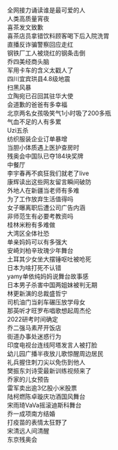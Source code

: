 全网接力诵读谁是最可爱的人  
人类高质量宵夜  
喜茶发文致歉  
喜茶店员拿错饮料顾客喝下后入院洗胃  
直播反诈骗警察回应走红  
钢铁厂工人被烧红的钢条击倒  
乔四美经商头脑  
军用卡车的含义太戳人了  
四川宜宾珙县4.8级地震  
扫黑风暴  
立陶宛已召回其驻华大使  
会道歉的爸爸有多幸福  
北京两名女孩吸笑气1小时吸了200多瓶  
气血不足的人有多累  
Uzi五杀  
纺织服装企业订单暴增  
当胆小体质遇上医护查房时  
残奥会中国队已夺184块奖牌  
中餐厅  
李宇春再不疯狂我们就老了live  
康辉读出这些网友留言瞬间破防  
外地人在新疆当老师有多难  
为了工作放弃生活值得吗  
女子曝离职后遭公司广告内涵  
非师范生有必要考教资吗  
桂林米粉有多难做  
大湾区全体社恐  
单亲妈妈可以有多强大  
安崎刘柏辛玫瑰少年舞台  
土耳其少女坐大摆锤呕吐被呛死  
日本为啥打死不认错  
yamy单依纯妈妈说舞台故事感  
日本男子杀害中国两姐妹被判无期  
林更新演的总裁盛哲宁  
司机油门当刹车碾压放学母女  
那英听才旺罗布唱歌想起周杰伦  
2022研考时间确定  
乔二强马素芹开饭店  
街道办事处迷惑行为  
印度电视台连线阿塔发言人被打脸  
幼儿园广播半夜放儿歌惊醒周边居民  
礼兵握住刺刀尖以免伤到他人  
樊振东刘诗雯最新训练视频来了  
乔家的儿女预告  
雷军卖出逾3亿股小米股票  
陆柯燃陈卓璇庆功酒国风舞台  
宋雨琦VaVa摇滚迪斯科舞台  
乔一成项南方结婚  
打疫苗的表情太狂野了  
宋清远人间清醒  
东京残奥会  
